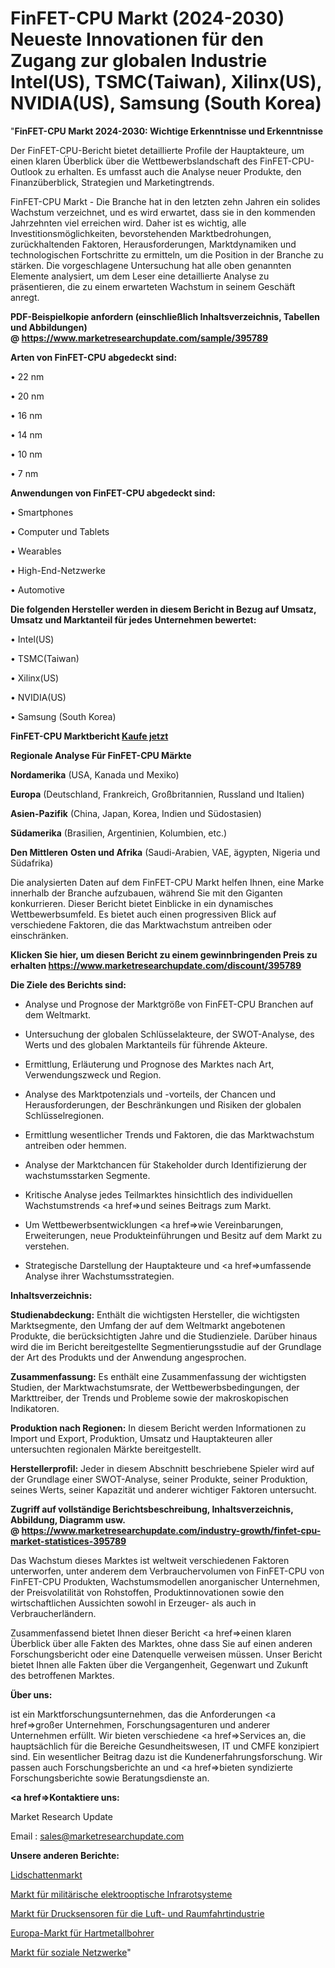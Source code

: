 # FinFET-CPU Markt (2024-2030) Neueste Innovationen für den Zugang zur globalen Industrie Intel(US), TSMC(Taiwan), Xilinx(US), NVIDIA(US), Samsung (South Korea)
"<strong>FinFET-CPU Markt 2024-2030: Wichtige Erkenntnisse und Erkenntnisse</strong>

Der FinFET-CPU-Bericht bietet detaillierte Profile der Hauptakteure, um einen klaren Überblick über die Wettbewerbslandschaft des FinFET-CPU-Outlook zu erhalten. Es umfasst auch die Analyse neuer Produkte, den Finanzüberblick, Strategien und Marketingtrends.

FinFET-CPU Markt - Die Branche hat in den letzten zehn Jahren ein solides Wachstum verzeichnet, und es wird erwartet, dass sie in den kommenden Jahrzehnten viel erreichen wird. Daher ist es wichtig, alle Investitionsmöglichkeiten, bevorstehenden Marktbedrohungen, zurückhaltenden Faktoren, Herausforderungen, Marktdynamiken und technologischen Fortschritte zu ermitteln, um die Position in der Branche zu stärken. Die vorgeschlagene Untersuchung hat alle oben genannten Elemente analysiert, um dem Leser eine detaillierte Analyse zu präsentieren, die zu einem erwarteten Wachstum in seinem Geschäft anregt.

<strong><b>PDF-Beispielkopie anfordern (einschließlich Inhaltsverzeichnis, Tabellen und Abbildungen) @ </b></strong><strong><a href=https://www.marketresearchupdate.com/sample/395789><strong>https://www.marketresearchupdate.com/sample/395789</u></a></strong></strong>

<strong>Arten von FinFET-CPU abgedeckt sind:</strong>

• 22 nm

• 20 nm

• 16 nm

• 14 nm

• 10 nm

• 7 nm

<strong>Anwendungen von FinFET-CPU abgedeckt sind:</strong>

• Smartphones

• Computer und Tablets

• Wearables

• High-End-Netzwerke

• Automotive

<strong>Die folgenden Hersteller werden in diesem Bericht in Bezug auf Umsatz, Umsatz und Marktanteil für jedes Unternehmen bewertet:</strong>

• Intel(US)

• TSMC(Taiwan)

• Xilinx(US)

• NVIDIA(US)

• Samsung (South Korea)

<strong>FinFET-CPU Marktbericht <a href=https://www.marketresearchupdate.com/buynow/395789>Kaufe jetzt</a></strong>

<strong>Regionale Analyse Für FinFET-CPU Märkte</strong>

<strong>Nordamerika</strong> (USA, Kanada und Mexiko)

<strong>Europa</strong> (Deutschland, Frankreich, Großbritannien, Russland und Italien)

<strong>Asien-Pazifik</strong> (China, Japan, Korea, Indien und Südostasien)

<strong>Südamerika</strong> (Brasilien, Argentinien, Kolumbien, etc.)

<strong>Den Mittleren</strong> <strong>Osten und Afrika</strong> (Saudi-Arabien, VAE, ägypten, Nigeria und Südafrika)

Die analysierten Daten auf dem FinFET-CPU Markt helfen Ihnen, eine Marke innerhalb der Branche aufzubauen, während Sie mit den Giganten konkurrieren. Dieser Bericht bietet Einblicke in ein dynamisches Wettbewerbsumfeld. Es bietet auch einen progressiven Blick auf verschiedene Faktoren, die das Marktwachstum antreiben oder einschränken.

<strong>Klicken Sie hier, um diesen Bericht zu einem gewinnbringenden Preis zu erhalten
</strong><strong><a href=https://www.marketresearchupdate.com/discount/395789>https://www.marketresearchupdate.com/discount/395789</b></u></strong></a>

<strong>Die Ziele des Berichts sind:</strong>

- Analyse und Prognose der Marktgröße von FinFET-CPU Branchen auf dem Weltmarkt.

- Untersuchung der globalen Schlüsselakteure, der SWOT-Analyse, des Werts und des globalen Marktanteils für führende Akteure.

- Ermittlung, Erläuterung und Prognose des Marktes nach Art, Verwendungszweck und Region.

- Analyse des Marktpotenzials und -vorteils, der Chancen und Herausforderungen, der Beschränkungen und Risiken der globalen Schlüsselregionen.

- Ermittlung wesentlicher Trends und Faktoren, die das Marktwachstum antreiben oder hemmen.

- Analyse der Marktchancen für Stakeholder durch Identifizierung der wachstumsstarken Segmente.

- Kritische Analyse jedes Teilmarktes hinsichtlich des individuellen Wachstumstrends <a href=>und</a> seines Beitrags zum Markt.

- Um Wettbewerbsentwicklungen <a href=>wie</a> Vereinbarungen, Erweiterungen, neue Produkteinführungen und Besitz auf dem Markt zu verstehen.

- Strategische Darstellung der Hauptakteure und <a href=>umfas</a>sende Analyse ihrer Wachstumsstrategien.

<strong>Inhaltsverzeichnis:</strong>

<strong>Studienabdeckung:</strong> Enthält die wichtigsten Hersteller, die wichtigsten Marktsegmente, den Umfang der auf dem Weltmarkt angebotenen Produkte, die berücksichtigten Jahre und die Studienziele. Darüber hinaus wird die im Bericht bereitgestellte Segmentierungsstudie auf der Grundlage der Art des Produkts und der Anwendung angesprochen.

<strong>Zusammenfassung:</strong> Es enthält eine Zusammenfassung der wichtigsten Studien, der Marktwachstumsrate, der Wettbewerbsbedingungen, der Markttreiber, der Trends und Probleme sowie der makroskopischen Indikatoren.

<strong>Produktion nach Regionen:</strong> In diesem Bericht werden Informationen zu Import und Export, Produktion, Umsatz und Hauptakteuren aller untersuchten regionalen Märkte bereitgestellt.

<strong>Herstellerprofil:</strong> Jeder in diesem Abschnitt beschriebene Spieler wird auf der Grundlage einer SWOT-Analyse, seiner Produkte, seiner Produktion, seines Werts, seiner Kapazität und anderer wichtiger Faktoren untersucht.

<strong><b>Zugriff auf vollständige Berichtsbeschreibung, Inhaltsverzeichnis, Abbildung, Diagramm usw. @ </b></strong><strong><a href=https://www.marketresearchupdate.com/industry-growth/finfet-cpu-market-statistices-395789>https://www.marketresearchupdate.com/industry-growth/finfet-cpu-market-statistices-395789</a></strong>

Das Wachstum dieses Marktes ist weltweit verschiedenen Faktoren unterworfen, unter anderem dem Verbrauchervolumen von FinFET-CPU von FinFET-CPU Produkten, Wachstumsmodellen anorganischer Unternehmen, der Preisvolatilität von Rohstoffen, Produktinnovationen sowie den wirtschaftlichen Aussichten sowohl in Erzeuger- als auch in Verbraucherländern.

Zusammenfassend bietet Ihnen dieser Bericht <a href=>einen</a> klaren Überblick über alle Fakten des Marktes, ohne dass Sie auf einen anderen Forschungsbericht oder eine Datenquelle verweisen müssen. Unser Bericht bietet Ihnen alle Fakten über die Vergangenheit, Gegenwart und Zukunft des betroffenen Marktes.

<strong>Über uns:</strong>

 ist ein Marktforschungsunternehmen, das die Anforderungen <a href=>großer</a> Unternehmen, Forschungsagenturen und anderer Unternehmen erfüllt. Wir bieten verschiedene <a href=>Services</a> an, die hauptsächlich für die Bereiche Gesundheitswesen, IT und CMFE konzipiert sind. Ein wesentlicher Beitrag dazu ist die Kundenerfahrungsforschung. Wir passen auch Forschungsberichte an und <a href=>bieten</a> syndizierte Forschungsberichte sowie Beratungsdienste an.

<strong><a href=>Kontaktiere uns:</a></strong>

Market Research Update

Email : sales@marketresearchupdate.com

<strong>Unsere anderen Berichte:</strong>

<a href=https://www.linkedin.com/pulse/eye-shadow-market-growth-possibilities-analysis>Lidschattenmarkt</a>

<a href=https://www.linkedin.com/pulse/military-electro-optics-infrared-systems-market-1f>Markt für militärische elektrooptische Infrarotsysteme</a>

<a href=https://www.linkedin.com/pulse/aerospace-industry-pressure-sensors-market-size-1f>Markt für Drucksensoren für die Luft- und Raumfahrtindustrie</a>

<a href=https://www.linkedin.com/pulse/europe-tungsten-carbide-bits-market-2023-new-study-report>Europa-Markt für Hartmetallbohrer</a>

<a href=https://www.linkedin.com/pulse/social-network-market-growing-rapidly-ifvrf/>Markt für soziale Netzwerke</a>"
